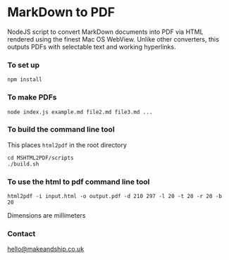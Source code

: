 # MarkDown to PDF

NodeJS script to convert MarkDown documents into PDF via HTML rendered using the finest Mac OS WebView. Unlike other converters, this outputs PDFs with selectable text and working hyperlinks.

### To set up

~~~
npm install
~~~

### To make PDFs

~~~
node index.js example.md file2.md file3.md ...
~~~

### To build the command line tool 

This places `html2pdf` in the root directory

~~~~
cd MSHTML2PDF/scripts
./build.sh
~~~~

### To use the html to pdf command line tool

~~~~
html2pdf -i input.html -o output.pdf -d 210 297 -l 20 -t 20 -r 20 -b 20
~~~~

Dimensions are millimeters

### Contact

[hello@makeandship.co.uk](mailto:hello@makeandship.co.uk)
